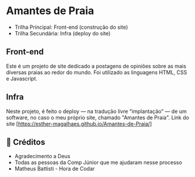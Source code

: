 # Amantes de Praia

* Trilha Principal: Front-end (construção do site)
* Trilha Secundária: Infra (deploy do site)

## Front-end

Este é um projeto de site dedicado a postagens de opiniões sobre as mais diversas praias ao redor do mundo.
Foi utilizado as linguagens HTML, CSS e Javascript.

## Infra

Neste projeto, é feito o deploy — na tradução livre “implantação” — de um software, no caso o meu próprio site, chamado "Amantes de Praia".
Link do site [https://esther-magalhaes.github.io/Amantes-de-Praia/]


## 🎁 Créditos

* Agradecimento a Deus
* Todas as pessoas da Comp Júnior que me ajudaram nesse processo
* Matheus Battisti - Hora de Codar
